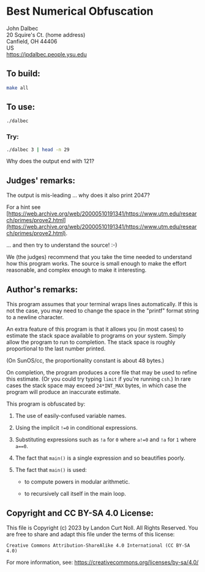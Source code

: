 # Best Numerical Obfuscation

John Dalbec\
20 Squire's Ct.	(home address)\
Canfield, OH 44406\
US\
<https://jpdalbec.people.ysu.edu>


## To build:

```sh
make all
```


## To use:

```sh
./dalbec
```


### Try:

```sh
./dalbec 3 | head -n 29
```

Why does the output end with 121?


## Judges' remarks:

The output is mis-leading ... why does it also print 2047?

For a hint see
[https://web.archive.org/web/20000510191341/https://www.utm.edu/research/primes/prove2.html](https://web.archive.org/web/20000510191341/https://www.utm.edu/research/primes/prove2.html).


... and then try to understand the source!  :-)

We (the judges) recommend that you take the time needed to understand
how this program works.  The source is small enough to make the effort
reasonable, and complex enough to make it interesting.


## Author's remarks:

This program assumes that your terminal wraps lines automatically.
If this is not the case, you may need to change the space in the
"printf" format string to a newline character.

An extra feature of this program is that it allows you (in most
cases) to estimate the stack space available to programs on your
system.  Simply allow the program to run to completion.  The stack
space is roughly proportional to the last number printed.

(On SunOS/cc, the proportionality constant is about 48 bytes.)

On completion, the program produces a core file that may be used to
refine this estimate.  (Or you could try typing `limit` if you're
running `csh`.) In rare cases the stack space may exceed `24*INT_MAX`
bytes, in which case the program will produce an inaccurate estimate.

This program is obfuscated by:

1. The use of easily-confused variable names.

2. Using the implicit `!=0` in conditional expressions.

3. Substituting expressions such as `!a` for `0` where `a!=0` and `!a` for `1`
where `a==0`.

4. The fact that `main()` is a single expression and so beautifies poorly.

5. The fact that `main()` is used:

    - to compute powers in modular arithmetic.

    - to recursively call itself in the main loop.


## Copyright and CC BY-SA 4.0 License:

This file is Copyright (c) 2023 by Landon Curt Noll.  All Rights Reserved.
You are free to share and adapt this file under the terms of this license:

    Creative Commons Attribution-ShareAlike 4.0 International (CC BY-SA 4.0)

For more information, see: https://creativecommons.org/licenses/by-sa/4.0/
